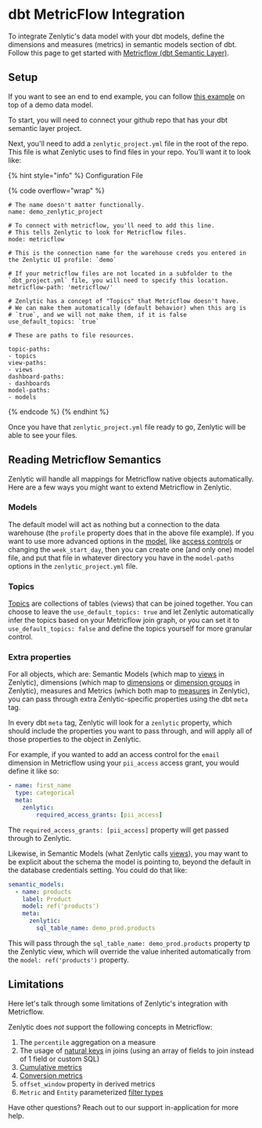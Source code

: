 # dbt MetricFlow Integration

To integrate Zenlytic's data model with your dbt models, define the dimensions and measures (metrics) in semantic models section of dbt. Follow this page to get started with [Metricflow (dbt Semantic Layer)](https://docs.getdbt.com/docs/get-started-dbt).

## Setup

If you want to see an end to end example, you can follow [this example](https://github.com/Zenlytic/demo-data-model/tree/metricflow) on top of a demo data model.

To start, you will need to connect your github repo that has your dbt semantic layer project.

Next, you'll need to add a `zenlytic_project.yml` file in the root of the repo. This file is what Zenlytic uses to find files in your repo. You'll want it to look like:

{% hint style="info" %}
Configuration File

{% code overflow="wrap" %}
```
# The name doesn't matter functionally.
name: demo_zenlytic_project

# To connect with metricflow, you'll need to add this line. 
# This tells Zenlytic to look for Metricflow files.
mode: metricflow

# This is the connection name for the warehouse creds you entered in the Zenlytic UI profile: `demo`

# If your metricflow files are not located in a subfolder to the `dbt_project.yml` file, you will need to specify this location.
metricflow-path: 'metricflow/'

# Zenlytic has a concept of "Topics" that Metricflow doesn't have. 
# We can make them automatically (default behavior) when this arg is
# `true`, and we will not make them, if it is false use_default_topics: `true`

# These are paths to file resources.

topic-paths:
- topics
view-paths:
- views
dashboard-paths:
- dashboards
model-paths:
- models
```
{% endcode %}
{% endhint %}

Once you have that `zenlytic_project.yml` file ready to go, Zenlytic will be able to see your files.

## Reading Metricflow Semantics

Zenlytic will handle all mappings for Metricflow native objects automatically. Here are a few ways you might want to extend Metricflow in Zenlytic.

### Models

The default model will act as nothing but a connection to the data warehouse (the `profile` property does that in the above file example). If you want to use more advanced options in the [model](model.md), like [access controls](access_grants.md) or changing the `week_start_day`, then you can create one (and only one) model file, and put that file in whatever directory you have in the `model-paths` options in the `zenlytic_project.yml` file.

### Topics

[Topics](topic.md) are collections of tables (views) that can be joined together. You can choose to leave the `use_default_topics: true` and let Zenlytic automatically infer the topics based on your Metricflow join graph, or you can set it to `use_default_topics: false` and define the topics yourself for more granular control.

### Extra properties

For all objects, which are: Semantic Models (which map to [views](view.md) in Zenlytic), dimensions (which map to [dimensions](dimension.md) or [dimension groups](dimension_group.md) in Zenlytic), measures and Metrics (which both map to [measures](measure.md) in Zenlytic), you can pass through extra Zenlytic-specific properties using the dbt `meta` tag.

In every dbt `meta` tag, Zenlytic will look for a `zenlytic` property, which should include the properties you want to pass through, and will apply all of those properties to the object in Zenlytic.

For example, if you wanted to add an access control for the `email` dimension in Metricflow using your `pii_access` access grant, you would define it like so:

```yaml
- name: first_name
  type: categorical
  meta:
    zenlytic:
        required_access_grants: [pii_access]
```

The `required_access_grants: [pii_access]` property will get passed through to Zenlytic.

Likewise, in Semantic Models (what Zenlytic calls [views](view.md)), you may want to be explicit about the schema the model is pointing to, beyond the default in the database credentials setting. You could do that like:

```yaml
semantic_models:
  - name: products        
    label: Product        
    model: ref('products')
    meta:
      zenlytic:
        sql_table_name: demo_prod.products
```

This will pass through the `sql_table_name: demo_prod.products` property tp the Zenlytic view, which will override the value inherited automatically from the `model: ref('products')` property.

## Limitations

Here let's talk through some limitations of Zenlytic's integration with Metricflow.

Zenlytic does _not_ support the following concepts in Metricflow:

1. The `percentile` aggregation on a measure
2. The usage of [natural keys](https://docs.getdbt.com/docs/build/entities) in joins (using an array of fields to join instead of 1 field or custom SQL)
3. [Cumulative metrics](https://docs.getdbt.com/docs/build/cumulative)
4. [Conversion metrics](https://docs.getdbt.com/docs/build/conversion)
5. `offset_window` property in derived metrics
6. `Metric` and `Entity` parameterized [filter types](https://docs.getdbt.com/docs/build/ref-metrics-in-filters)

Have other questions? Reach out to our support in-application for more help.
